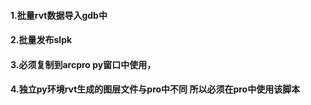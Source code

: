#### 1.批量rvt数据导入gdb中

#### 2.批量发布slpk

#### 3.必须复制到arcpro py窗口中使用，

#### 4.独立py环境rvt生成的图层文件与pro中不同 所以必须在pro中使用该脚本

